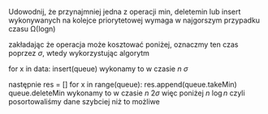 Udowodnij, że przynajmniej jedna z operacji min, deletemin lub insert wykonywanych na kolejce priorytetowej wymaga w najgorszym przypadku czasu Ω(logn)


zakładając że operacja może kosztować poniżej, oznaczmy ten czas poprzez $\sigma$, wtedy wykorzystując algorytm

for x in data:
	insert(queue)
wykonamy to w czasie $n\ \sigma$

następnie
res = \[]
for x in range(queue):
	res.append(queue.takeMin)
	queue.deleteMin
wykonamy to w czasie $n\ 2\sigma$ więc poniżej $n\ \log n$ czyli posortowaliśmy dane szybciej niż to możliwe